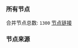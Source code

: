 ### 所有节点
合并节点总数: `1300`
[节点链接](https://raw.githubusercontent.com/rzhy1/11/master/sub/sub_merge_base64.txt)

### 节点来源